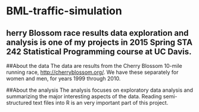 # BML-traffic-simulation
## herry Blossom race results data exploration and analysis is one of my projects in 2015 Spring STA 242 Statistical Programming course at UC Davis.

##About the data
The data are results from the Cherry Blossom 10-mile running race, http://cherryblossom.org/. We have these separately for women and men, for years 1999 through 2010. 

##About the analysis
The analysis focuses on exploratory data analysis and summarizing the major interesting aspects of the data. Reading semi-structured text files into R is an very important part of this project. 
